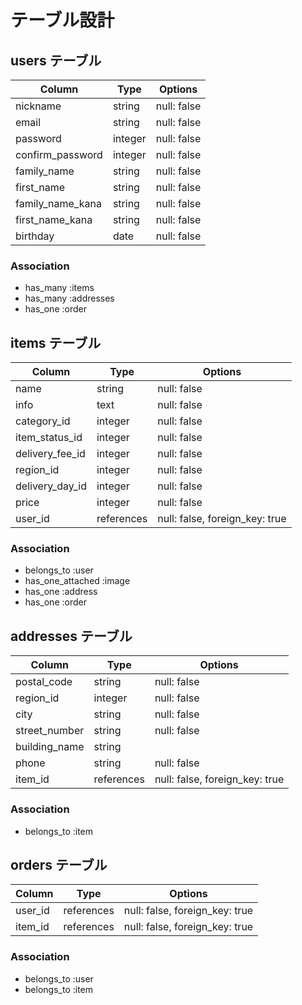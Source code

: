 # テーブル設計

## users テーブル

| Column           | Type    | Options     |
| -----------------| --------| ----------- |
| nickname         | string  | null: false |
| email            | string  | null: false |
| password         | integer | null: false |
| confirm_password | integer | null: false |
| family_name      | string  | null: false |
| first_name       | string  | null: false |
| family_name_kana | string  | null: false |
| first_name_kana  | string  | null: false |
| birthday         | date    | null: false |

### Association
- has_many :items
- has_many :addresses
- has_one :order


## items テーブル
| Column         | Type         | Options                       |
| ---------------| -------------| ------------------------------|
| name           | string       | null: false                   |
| info           | text         | null: false                   |
| category_id    | integer      | null: false                   |
| item_status_id | integer      | null: false                   |
| delivery_fee_id| integer      | null: false                   |
| region_id      | integer      | null: false                   |
| delivery_day_id| integer      | null: false                   |
| price          | integer      | null: false                   |
| user_id        | references   | null: false, foreign_key: true|


### Association
- belongs_to :user
- has_one_attached :image
- has_one :address
- has_one :order

## addresses テーブル
| Column       | Type         | Options                       |
| -------------| -------------| ------------------------------|
| postal_code  | string       | null: false                   |
| region_id    | integer      | null: false                   |
| city         | string       | null: false                   |
| street_number| string       | null: false                   |
| building_name| string       |                               |
| phone        | string       | null: false                   |
| item_id      | references   | null: false, foreign_key: true|

### Association
- belongs_to :item

## orders テーブル
| Column       | Type         | Options                       |
| -------------| -------------| ------------------------------|
| user_id      | references   | null: false, foreign_key: true|
| item_id      | references   | null: false, foreign_key: true|

### Association
- belongs_to :user
- belongs_to :item